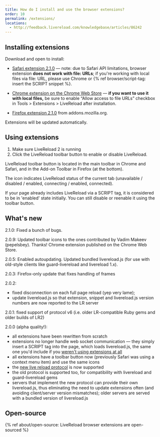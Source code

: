 ```yaml
---
title: How do I install and use the browser extensions?
order: 10
permalink: /extensions/
locations:
  - http://feedback.livereload.com/knowledgebase/articles/86242
---
```


## Installing extensions

Download and open to install:

* [Safari extension 2.1.0](http://download.livereload.com/2.1.0/LiveReload-2.1.0.safariextz) — note: due to Safari API limitations, browser extension **does not work with file: URLs**; if you're working with local files via file: URL, please use Chrome or {% ref browser/script-tag: insert the SCRIPT snippet %}.

* [Chrome extension on the Chrome Web Store](https://chrome.google.com/webstore/detail/livereload/jnihajbhpnppcggbcgedagnkighmdlei) — **if you want to use it with local files,** be sure to enable “Allow access to file URLs” checkbox in Tools &gt; Extensions &gt; LiveReload after installation.

* [Firefox extension 2.1.0](https://addons.mozilla.org/en-US/firefox/addon/livereload/) from addons.mozilla.org.

Extensions will be updated automatically.

## Using extensions

1.  Make sure LiveReload 2 is running
2.  Click the LiveReload toolbar button to enable or disable LiveReload.

LiveReload toolbar button is located in the main toolbar in Chrome and Safari, and in the Add-on Toolbar in Firefox (at the bottom).

The icon indicates LiveReload status of the current tab (unavailable / disabled / enabled, connecting / enabled, connected).

If your page already includes LiveReload via a SCRIPT tag, it is considered to be in 'enabled' state initially. You can still disable or reenable it using the toolbar button.

## What's new

2.1.0: Fixed a bunch of bugs.

2.0.9: Updated toolbar icons to the ones contributed by Vadim Makeev (pepelsbey). Thanks! Chrome extension published on the Chrome Web Store.

2.0.5: Enabled autoupdating. Updated bundled livereload.js (for use with old-style clients like guard-livereload and livereload 1.x).

2.0.3: Firefox-only update that fixes handling of frames

2.0.2:

* fixed disconnection on each full page reload (yep very lame);
* update livereload.js so that extension, snippet and livereload.js version numbers are now reported to the LR server

2.0.1: fixed support of protocol v6 (i.e. older LR-compatible Ruby gems and older builds of LR2)

2.0.0 (alpha quality!):

*   all extensions have been rewritten from scratch
*   extensions no longer handle web socket communication —&nbsp;they simply insert a SCRIPT tag into the page, which loads livereload.js, the same one you'd include if you [weren't using extensions at all](http://help.livereload.com/kb/general-use/using-livereload-without-browser-extensions)
*   all extensions have a toolbar button now (previously Safari was using a context menu item) and use the same icons
*   the [new live reload protocol](http://help.livereload.com/kb/ecosystem/livereload-protocol) is now supported
*   the old protocol is supported too, for compatibility with livereload and guard-livereload gems
*   servers that implement the new protocol can provide their own livereload.js, thus eliminating the need to update extensions often (and avoiding client/server version mismatches); older servers are served with a bundled version of livereload.js

## Open-source

{% ref about/open-source: LiveReload browser extensions are open-sourced %}
